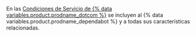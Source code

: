 En las [Condiciones de Servicio de {% data variables.product.prodname_dotcom %}](/github/site-policy/github-terms-of-service) se incluyen al {% data variables.product.prodname_dependabot %} y a todas sus características relacionadas.
